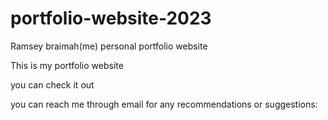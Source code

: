 # portfolio-website-2023
Ramsey braimah(me) personal portfolio website 


This is my portfolio website

you can check it out



you can reach me through email for any recommendations or suggestions: 
